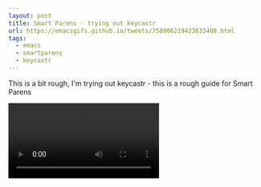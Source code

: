 ```yaml
---
layout: post
title: Smart Parens - trying out keycastr
url: https://emacsgifs.github.io/tweets/758906219423633408.html
tags:
  - emacs
  - smartparens
  - keycastr
---
```


This is a bit rough, I'm trying out keycastr - this is a rough guide for Smart Parens

<video controls autoplay>
  <source src="/public/videos/758906219423633408.mp4" type="video/mp4">
    Sorry your browser does not support the video tag, maybe time to upgrade?
</video>
